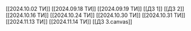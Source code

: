 [[2024.10.02 ТИ]]
[[2024.09.18 ТИ]]
[[2024.09.19 ТИ]]
[[ДЗ 1]]
[[ДЗ 2]]
[[2024.10.16 ТИ]]
[[2024.10.24 ТИ]]
[[2024.10.30 ТИ]]
[[2024.10.31 ТИ]]
[[2024.11.13 ТИ]]
[[2024.11.14 ТИ]]
[[ДЗ 3.canvas]]

